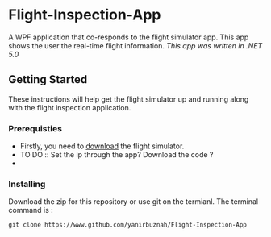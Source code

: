# Flight-Inspection-App
A WPF application that co-responds to the flight simulator app.
This app shows the user the real-time flight information. *This app was written in .NET 5.0*
## Getting Started
These instructions will help get the flight simulator up and running along with the flight inspection application.
### Prerequisties

* Firstly, you need to [download](https://www.flightgear.org) the flight simulator.
* TO DO :: Set the ip through the app? Download the code ?
* 

### Installing
Download the zip for this repository or use git on the termianl. The terminal command is :
```
git clone https://www.github.com/yanirbuznah/Flight-Inspection-App
```

